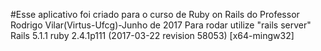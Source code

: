 #Esse aplicativo foi criado para o curso de Ruby on Rails do Professor Rodrigo Vilar(Virtus-Ufcg)-Junho de 2017
Para rodar utilize "rails server"
Rails 5.1.1
ruby 2.4.1p111 (2017-03-22 revision 58053) [x64-mingw32]